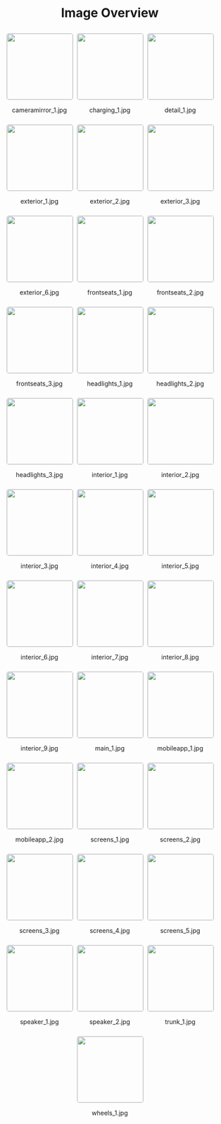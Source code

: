<style>
    .image-gallery {
        display: flex;
        flex-wrap: wrap;
        gap: 10px;
        justify-content: center;
        padding: 10px;
    }
    .image-gallery img {
        width: 150px;
        height: auto;
        border: 1px solid #ddd;
        border-radius: 5px;
    }
    .image-gallery div {
        flex: 1 1 calc(33.333% - 20px); /* Three images per row on large screens */
        max-width: 150px;
        text-align: center;
    }
    @media (max-width: 768px) {
        .image-gallery div {
            flex: 1 1 calc(50% - 20px); /* Two images per row on medium screens */
        }
    }
    @media (max-width: 480px) {
        .image-gallery div {
            flex: 1 1 100%; /* One image per row on small screens */
        }
    }
</style>
<h1 style ="text-align: center;"> Image Overview </h1> <div class="image-gallery">
<div>
<img src="https://media.evkx.net/multimedia/models/acura/zdx/zdx_a-spec_awd/cameramirror_1_st.jpg">
<p>cameramirror_1.jpg</p>
</div>
<div>
<img src="https://media.evkx.net/multimedia/models/acura/zdx/zdx_a-spec_awd/charging_1_st.jpg">
<p>charging_1.jpg</p>
</div>
<div>
<img src="https://media.evkx.net/multimedia/models/acura/zdx/zdx_a-spec_awd/detail_1_st.jpg">
<p>detail_1.jpg</p>
</div>
<div>
<img src="https://media.evkx.net/multimedia/models/acura/zdx/zdx_a-spec_awd/exterior_1_st.jpg">
<p>exterior_1.jpg</p>
</div>
<div>
<img src="https://media.evkx.net/multimedia/models/acura/zdx/zdx_a-spec_awd/exterior_2_st.jpg">
<p>exterior_2.jpg</p>
</div>
<div>
<img src="https://media.evkx.net/multimedia/models/acura/zdx/zdx_a-spec_awd/exterior_3_st.jpg">
<p>exterior_3.jpg</p>
</div>
<div>
<img src="https://media.evkx.net/multimedia/models/acura/zdx/zdx_a-spec_awd/exterior_6_st.jpg">
<p>exterior_6.jpg</p>
</div>
<div>
<img src="https://media.evkx.net/multimedia/models/acura/zdx/zdx_a-spec_awd/frontseats_1_st.jpg">
<p>frontseats_1.jpg</p>
</div>
<div>
<img src="https://media.evkx.net/multimedia/models/acura/zdx/zdx_a-spec_awd/frontseats_2_st.jpg">
<p>frontseats_2.jpg</p>
</div>
<div>
<img src="https://media.evkx.net/multimedia/models/acura/zdx/zdx_a-spec_awd/frontseats_3_st.jpg">
<p>frontseats_3.jpg</p>
</div>
<div>
<img src="https://media.evkx.net/multimedia/models/acura/zdx/zdx_a-spec_awd/headlights_1_st.jpg">
<p>headlights_1.jpg</p>
</div>
<div>
<img src="https://media.evkx.net/multimedia/models/acura/zdx/zdx_a-spec_awd/headlights_2_st.jpg">
<p>headlights_2.jpg</p>
</div>
<div>
<img src="https://media.evkx.net/multimedia/models/acura/zdx/zdx_a-spec_awd/headlights_3_st.jpg">
<p>headlights_3.jpg</p>
</div>
<div>
<img src="https://media.evkx.net/multimedia/models/acura/zdx/zdx_a-spec_awd/interior_1_st.jpg">
<p>interior_1.jpg</p>
</div>
<div>
<img src="https://media.evkx.net/multimedia/models/acura/zdx/zdx_a-spec_awd/interior_2_st.jpg">
<p>interior_2.jpg</p>
</div>
<div>
<img src="https://media.evkx.net/multimedia/models/acura/zdx/zdx_a-spec_awd/interior_3_st.jpg">
<p>interior_3.jpg</p>
</div>
<div>
<img src="https://media.evkx.net/multimedia/models/acura/zdx/zdx_a-spec_awd/interior_4_st.jpg">
<p>interior_4.jpg</p>
</div>
<div>
<img src="https://media.evkx.net/multimedia/models/acura/zdx/zdx_a-spec_awd/interior_5_st.jpg">
<p>interior_5.jpg</p>
</div>
<div>
<img src="https://media.evkx.net/multimedia/models/acura/zdx/zdx_a-spec_awd/interior_6_st.jpg">
<p>interior_6.jpg</p>
</div>
<div>
<img src="https://media.evkx.net/multimedia/models/acura/zdx/zdx_a-spec_awd/interior_7_st.jpg">
<p>interior_7.jpg</p>
</div>
<div>
<img src="https://media.evkx.net/multimedia/models/acura/zdx/zdx_a-spec_awd/interior_8_st.jpg">
<p>interior_8.jpg</p>
</div>
<div>
<img src="https://media.evkx.net/multimedia/models/acura/zdx/zdx_a-spec_awd/interior_9_st.jpg">
<p>interior_9.jpg</p>
</div>
<div>
<img src="https://media.evkx.net/multimedia/models/acura/zdx/zdx_a-spec_awd/main_1_st.jpg">
<p>main_1.jpg</p>
</div>
<div>
<img src="https://media.evkx.net/multimedia/models/acura/zdx/zdx_a-spec_awd/mobileapp_1_st.jpg">
<p>mobileapp_1.jpg</p>
</div>
<div>
<img src="https://media.evkx.net/multimedia/models/acura/zdx/zdx_a-spec_awd/mobileapp_2_st.jpg">
<p>mobileapp_2.jpg</p>
</div>
<div>
<img src="https://media.evkx.net/multimedia/models/acura/zdx/zdx_a-spec_awd/screens_1_st.jpg">
<p>screens_1.jpg</p>
</div>
<div>
<img src="https://media.evkx.net/multimedia/models/acura/zdx/zdx_a-spec_awd/screens_2_st.jpg">
<p>screens_2.jpg</p>
</div>
<div>
<img src="https://media.evkx.net/multimedia/models/acura/zdx/zdx_a-spec_awd/screens_3_st.jpg">
<p>screens_3.jpg</p>
</div>
<div>
<img src="https://media.evkx.net/multimedia/models/acura/zdx/zdx_a-spec_awd/screens_4_st.jpg">
<p>screens_4.jpg</p>
</div>
<div>
<img src="https://media.evkx.net/multimedia/models/acura/zdx/zdx_a-spec_awd/screens_5_st.jpg">
<p>screens_5.jpg</p>
</div>
<div>
<img src="https://media.evkx.net/multimedia/models/acura/zdx/zdx_a-spec_awd/speaker_1_st.jpg">
<p>speaker_1.jpg</p>
</div>
<div>
<img src="https://media.evkx.net/multimedia/models/acura/zdx/zdx_a-spec_awd/speaker_2_st.jpg">
<p>speaker_2.jpg</p>
</div>
<div>
<img src="https://media.evkx.net/multimedia/models/acura/zdx/zdx_a-spec_awd/trunk_1_st.jpg">
<p>trunk_1.jpg</p>
</div>
<div>
<img src="https://media.evkx.net/multimedia/models/acura/zdx/zdx_a-spec_awd/wheels_1_st.jpg">
<p>wheels_1.jpg</p>
</div>
</div>
